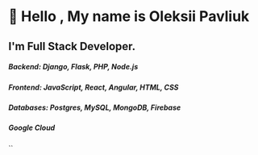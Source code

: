 # 👋 Hello , My name is Oleksii Pavliuk
## I'm Full Stack Developer.

##### Backend: Django, Flask, PHP, Node.js
##### Frontend: JavaScript, React, Angular, HTML, CSS
##### Databases: Postgres, MySQL, MongoDB, Firebase
##### Google Cloud
``
